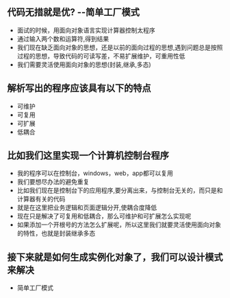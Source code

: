## 代码无措就是优? --简单工厂模式
* 面试的时候，用面向对象语言实现计算器控制太程序
* 通过输入两个数和运算符,得到结果
* 我们现在缺乏面向对象的思想，还是以前的面向过程的思想,遇到问题总是按照过程的思想，导致代码的可读写差，不易扩展维护，可重用性低
* 我们需要灵活使用面向对象的思想(封装,继承,多态)
## 解析写出的程序应该具有以下的特点
* 可维护
* 可复用
* 可扩展
* 低耦合
## 比如我们这里实现一个计算机控制台程序
* 我的程序可以在控制台，windows，web，app都可以复用
* 我们要想尽办法的避免重复
* 比如我们现在是控制台下的应用程序,要分离出来，与控制台无关的，而只是和计算器有关的代码
* 就是在这里把业务逻辑和页面逻辑分开,使耦合度降低
* 现在只是解决了可复用和低耦合，那么可维护和可扩展怎么实现呢
* 如果添加一个开根号的方法怎么扩展呢，所以这里我们就要灵活使用面向对象的特性，也就是封装继承多态
## 接下来就是如何生成实例化对象了，我们可以设计模式来解决
* 简单工厂模式
